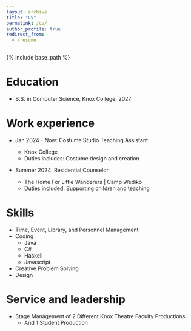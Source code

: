 ```yaml
---
layout: archive
title: "CV"
permalink: /cv/
author_profile: true
redirect_from:
  - /resume
---
```


{% include base_path %}

Education
======
* B.S. in Computer Science, Knox College, 2027

Work experience
======
* Jan 2024 - Now: Costume Studio Teaching Assistant
  * Knox College
  * Duties includes: Costume design and creation

* Summer 2024: Residential Counselor
  * The Home For Little Wanderers | Camp Wediko
  * Duties included: Supporting children and teaching
  
Skills
======
* Time, Event, Library, and Personnel Management
* Coding
  * Java
  * C#
  * Haskell
  * Javascript
* Creative Problem Solving
* Design
  
Service and leadership
======
* Stage Management of 2 Different Knox Theatre Faculty Productions
  * And 1 Student Production
